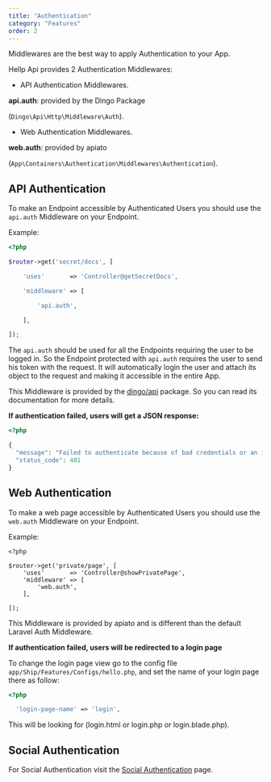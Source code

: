 ```yaml
---
title: "Authentication"
category: "Features"
order: 2
---
```


Middlewares are the best way to apply Authentication to your App. 

Hellp Api provides 2 Authentication Middlewares:

- API Authentication Middlewares.  

**api.auth**: provided by the Dingo Package 

(`Dingo\Api\Http\Middleware\Auth`).

- Web Authentication Middlewares.  

**web.auth**: provided by apiato

(`App\Containers\Authentication\Middlewares\Authentication`).

## API Authentication

To make an Endpoint accessible by Authenticated Users you should use the `api.auth` Middleware on your Endpoint. 

Example:

```php
<?php

$router->get('secret/docs', [

    'uses'       => 'Controller@getSecretDocs',

    'middleware' => [

        'api.auth',

    ],

]);

```

The `api.auth` should be used for all the Endpoints requiring the user to be logged in. So the Endpoint protected with `api.auth` requires the user to send his token with the request. It will automatically login the user and attach its object to the request and making it accessible in the entire App.

This Middleware is provided by the [dingo/api](https://github.com/dingo/api) package. So you can read its documentation for more details. 

**If authentication failed, users will get a JSON response:**

```php
<?php

{
  "message": "Failed to authenticate because of bad credentials or an invalid authorization header.",
  "status_code": 401
}

```

## Web Authentication

To make a web page accessible by Authenticated Users you should use the `web.auth` Middleware on your Endpoint. 

Example:

```pjp
<?php

$router->get('private/page', [
    'uses'       => 'Controller@showPrivatePage',
    'middleware' => [
        'web.auth',
    ],

]);

```

This Middleware is provided by apiato and is different than the default Laravel Auth Middleware.

**If authentication failed, users will be redirected to a login page**

To change the login page view go to the config file `app/Ship/Features/Configs/hello.php`, and set the name of your login page there as follow:

```php
<?php

  'login-page-name' => 'login',
```

This will be looking for (login.html or login.php or login.blade.php).

## Social Authentication

For Social Authentication visit the [Social Authentication](doc:social-authentication) page.
